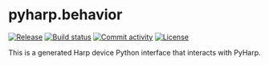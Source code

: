 # pyharp.behavior

[![Release](https://img.shields.io/github/v/release/fchampalimaud/pyharp.behavior)](https://img.shields.io/github/v/release/fchampalimaud/pyharp.behavior)
[![Build status](https://img.shields.io/github/actions/workflow/status/fchampalimaud/pyharp.behavior/main.yml?branch=main)](https://github.com/fchampalimaud/pyharp.behavior/actions/workflows/main.yml?query=branch%3Amain)
[![Commit activity](https://img.shields.io/github/commit-activity/m/fchampalimaud/pyharp.behavior)](https://img.shields.io/github/commit-activity/m/fchampalimaud/pyharp.behavior)
[![License](https://img.shields.io/github/license/fchampalimaud/pyharp.behavior)](https://img.shields.io/github/license/fchampalimaud/pyharp.behavior)

This is a generated Harp device Python interface that interacts with PyHarp.
